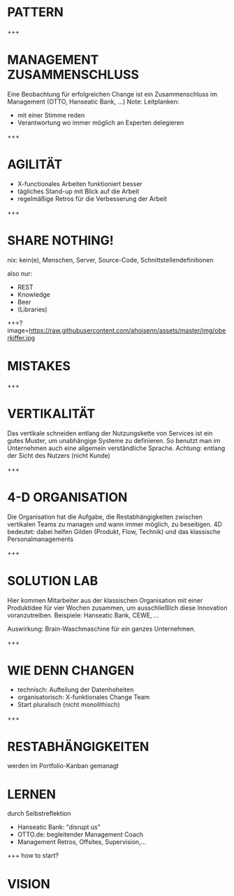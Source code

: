 # PATTERN


+++
# MANAGEMENT ZUSAMMENSCHLUSS
Eine Beobachtung für erfolgreichen Change ist ein Zusammenschluss im Management (OTTO, Hanseatic Bank, ...)
Note:
Leitplanken:
- mit einer Stimme reden
- Verantwortung wo immer möglich an Experten delegieren


+++
# AGILITÄT
- X-functionales Arbeiten funktioniert besser
- tägliches Stand-up mit Blick auf die Arbeit
- regelmäßige Retros für die Verbesserung der Arbeit


+++
# SHARE NOTHING!
nix: kein(e), Menschen, Server, Source-Code, Schnittstellendefinitionen

also nur:
- REST
- Knowledge
- Beer
- (Libraries)


+++?image=https://raw.githubusercontent.com/ahojsenn/assets/master/img/oberkiffer.jpg
# MISTAKES

+++
# VERTIKALITÄT
Das vertikale schneiden entlang der Nutzungskette von Services ist ein gutes Muster, um unabhängige Systeme zu definieren. So benutzt man im Unternehmen auch eine allgemein verständliche Sprache.
Achtung: entlang der Sicht des Nutzers (nicht Kunde)


+++
# 4-D ORGANISATION
Die Organisation hat die Aufgabe, die Restabhängigkeiten zwischen vertikalen Teams zu managen und wann immer möglich, zu beseitigen. 4D bedeutet: dabei helfen Gilden (Produkt, Flow, Technik) und das klassische Personalmanagements


+++
# SOLUTION LAB
Hier kommen Mitarbeiter aus der klassischen Organisation mit einer Produktidee für vier Wochen zusammen, um ausschließlich diese Innovation voranzutreiben. Beispiele: Hanseatic Bank, CEWE, ...

Auswirkung: Brain-Waschmaschine für ein ganzes Unternehmen.

+++
# WIE DENN CHANGEN
- technisch: Aufteilung der Datenhoheiten
- organisatorisch: X-funktionales Change Team
- Start pluralisch (nicht monolithisch)


+++
# RESTABHÄNGIGKEITEN
werden im Portfolio-Kanban gemanagt


# LERNEN
durch Selbstreflektion
- Hanseatic Bank: "disrupt us"
- OTTO.de: begleitender Management Coach
- Management Retros, Offsites, Supervision,...


+++
how to start?
# VISION
<!-- .element: style="color: orange; "-->
